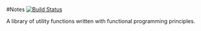 #Notes
[![Build Status](https://travis-ci.org/ryanbas21/functional-javascript.svg?branch=master)](https://travis-ci.org/ryanbas21/functional-javascript)
<div>
  A library of utility functions written with functional programming principles.
</div>

